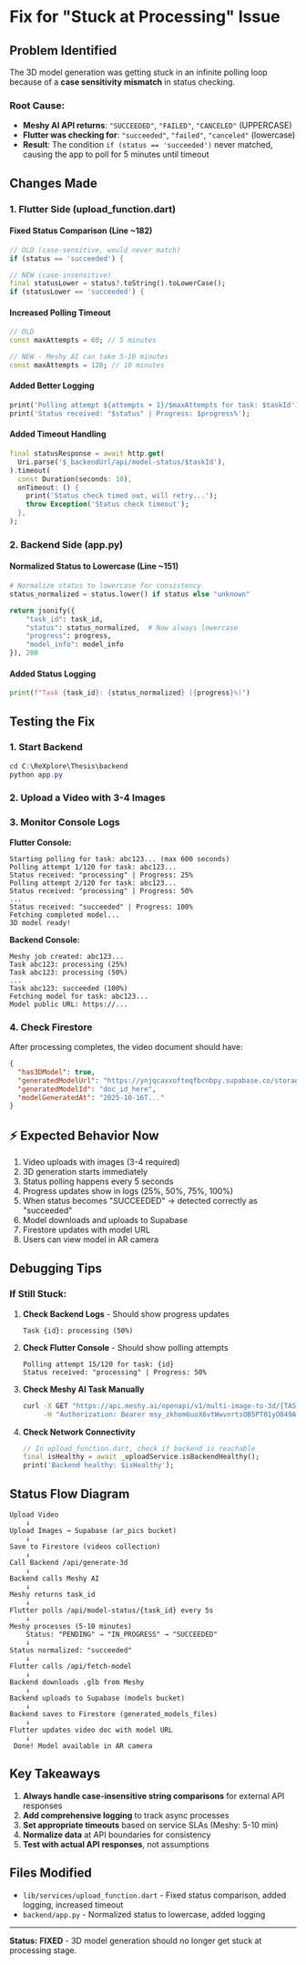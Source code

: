 #  Fix for "Stuck at Processing" Issue

##  **Problem Identified**

The 3D model generation was getting stuck in an infinite polling loop because of a **case sensitivity mismatch** in status checking.

### **Root Cause:**
- **Meshy AI API returns**: `"SUCCEEDED"`, `"FAILED"`, `"CANCELED"` (UPPERCASE)
- **Flutter was checking for**: `"succeeded"`, `"failed"`, `"canceled"` (lowercase)
- **Result**: The condition `if (status == 'succeeded')` never matched, causing the app to poll for 5 minutes until timeout

##  **Changes Made**

### **1. Flutter Side (upload_function.dart)**

#### **Fixed Status Comparison (Line ~182)**
```dart
// OLD (case-sensitive, would never match)
if (status == 'succeeded') {

// NEW (case-insensitive)
final statusLower = status?.toString().toLowerCase();
if (statusLower == 'succeeded') {
```

#### **Increased Polling Timeout**
```dart
// OLD
const maxAttempts = 60; // 5 minutes

// NEW - Meshy AI can take 5-10 minutes
const maxAttempts = 120; // 10 minutes
```

#### **Added Better Logging**
```dart
print('Polling attempt ${attempts + 1}/$maxAttempts for task: $taskId');
print('Status received: "$status" | Progress: $progress%');
```

#### **Added Timeout Handling**
```dart
final statusResponse = await http.get(
  Uri.parse('$_backendUrl/api/model-status/$taskId'),
).timeout(
  const Duration(seconds: 10),
  onTimeout: () {
    print('Status check timed out, will retry...');
    throw Exception('Status check timeout');
  },
);
```

### **2. Backend Side (app.py)**

#### **Normalized Status to Lowercase (Line ~151)**
```python
# Normalize status to lowercase for consistency
status_normalized = status.lower() if status else "unknown"

return jsonify({
    "task_id": task_id,
    "status": status_normalized,  # Now always lowercase
    "progress": progress,
    "model_info": model_info
}), 200
```

#### **Added Status Logging**
```python
print(f"Task {task_id}: {status_normalized} ({progress}%)")
```

##  **Testing the Fix**

### **1. Start Backend**
```powershell
cd C:\ReXplore\Thesis\backend
python app.py
```

### **2. Upload a Video with 3-4 Images**

### **3. Monitor Console Logs**

**Flutter Console:**
```
Starting polling for task: abc123... (max 600 seconds)
Polling attempt 1/120 for task: abc123...
Status received: "processing" | Progress: 25%
Polling attempt 2/120 for task: abc123...
Status received: "processing" | Progress: 50%
...
Status received: "succeeded" | Progress: 100%
Fetching completed model...
3D model ready!
```

**Backend Console:**
```
Meshy job created: abc123...
Task abc123: processing (25%)
Task abc123: processing (50%)
...
Task abc123: succeeded (100%)
Fetching model for task: abc123...
Model public URL: https://...
```

### **4. Check Firestore**
After processing completes, the video document should have:
```json
{
  "has3DModel": true,
  "generatedModelUrl": "https://ynjqcaxxofteqfbcnbpy.supabase.co/storage/v1/object/public/models/abc123.glb",
  "generatedModelId": "doc_id_here",
  "modelGeneratedAt": "2025-10-16T..."
}
```

## ⚡ **Expected Behavior Now**

1.  Video uploads with images (3-4 required)
2.  3D generation starts immediately
3.  Status polling happens every 5 seconds
4.  Progress updates show in logs (25%, 50%, 75%, 100%)
5.  When status becomes "SUCCEEDED" → detected correctly as "succeeded"
6.  Model downloads and uploads to Supabase
7.  Firestore updates with model URL
8.  Users can view model in AR camera

##  **Debugging Tips**

### **If Still Stuck:**

1. **Check Backend Logs** - Should show progress updates
   ```
   Task {id}: processing (50%)
   ```

2. **Check Flutter Console** - Should show polling attempts
   ```
   Polling attempt 15/120 for task: {id}
   Status received: "processing" | Progress: 50%
   ```

3. **Check Meshy AI Task Manually**
   ```bash
   curl -X GET "https://api.meshy.ai/openapi/v1/multi-image-to-3d/{TASK_ID}" \
        -H "Authorization: Bearer msy_zkhom6uoX6vtWwvnrtsOB5PT01yO049AIXRX"
   ```

4. **Check Network Connectivity**
   ```dart
   // In upload_function.dart, check if backend is reachable
   final isHealthy = await _uploadService.isBackendHealthy();
   print('Backend healthy: $isHealthy');
   ```

##  **Status Flow Diagram**

```
Upload Video
    ↓
Upload Images → Supabase (ar_pics bucket)
    ↓
Save to Firestore (videos collection)
    ↓
Call Backend /api/generate-3d
    ↓
Backend calls Meshy AI
    ↓
Meshy returns task_id
    ↓
Flutter polls /api/model-status/{task_id} every 5s
    ↓
Meshy processes (5-10 minutes)
    Status: "PENDING" → "IN_PROGRESS" → "SUCCEEDED"
    ↓
Status normalized: "succeeded" 
    ↓
Flutter calls /api/fetch-model
    ↓
Backend downloads .glb from Meshy
    ↓
Backend uploads to Supabase (models bucket)
    ↓
Backend saves to Firestore (generated_models_files)
    ↓
Flutter updates video doc with model URL
    ↓
 Done! Model available in AR camera
```

##  **Key Takeaways**

1. **Always handle case-insensitive string comparisons** for external API responses
2. **Add comprehensive logging** to track async processes
3. **Set appropriate timeouts** based on service SLAs (Meshy: 5-10 min)
4. **Normalize data** at API boundaries for consistency
5. **Test with actual API responses**, not assumptions

##  **Files Modified**

-  `lib/services/upload_function.dart` - Fixed status comparison, added logging, increased timeout
-  `backend/app.py` - Normalized status to lowercase, added logging

---

**Status:**  **FIXED** - 3D model generation should no longer get stuck at processing stage.
